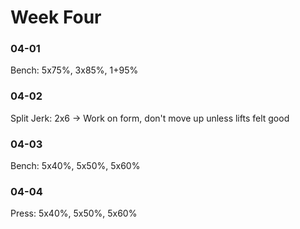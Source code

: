 # Week Four 

### 04-01
Bench:
5x75%, 3x85%, 1+95%

### 04-02
Split Jerk:
2x6
    -> Work on form, don't move up unless lifts felt good

### 04-03
Bench:
5x40%, 5x50%, 5x60%

### 04-04
Press:
5x40%, 5x50%, 5x60%
